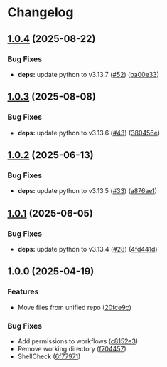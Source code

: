 # Changelog

## [1.0.4](https://github.com/MattKobayashi/container-irrd/compare/v1.0.3...v1.0.4) (2025-08-22)


### Bug Fixes

* **deps:** update python to v3.13.7 ([#52](https://github.com/MattKobayashi/container-irrd/issues/52)) ([ba00e33](https://github.com/MattKobayashi/container-irrd/commit/ba00e330facce52574e5ea18dd1b7d26cfa0d886))

## [1.0.3](https://github.com/MattKobayashi/container-irrd/compare/v1.0.2...v1.0.3) (2025-08-08)


### Bug Fixes

* **deps:** update python to v3.13.6 ([#43](https://github.com/MattKobayashi/container-irrd/issues/43)) ([380456e](https://github.com/MattKobayashi/container-irrd/commit/380456ead92c6feef328380f4ca320a729c59e47))

## [1.0.2](https://github.com/MattKobayashi/container-irrd/compare/v1.0.1...v1.0.2) (2025-06-13)


### Bug Fixes

* **deps:** update python to v3.13.5 ([#33](https://github.com/MattKobayashi/container-irrd/issues/33)) ([a876ae1](https://github.com/MattKobayashi/container-irrd/commit/a876ae16216bdbd523f7a577e084a2e363773519))

## [1.0.1](https://github.com/MattKobayashi/container-irrd/compare/v1.0.0...v1.0.1) (2025-06-05)


### Bug Fixes

* **deps:** update python to v3.13.4 ([#28](https://github.com/MattKobayashi/container-irrd/issues/28)) ([4fd441d](https://github.com/MattKobayashi/container-irrd/commit/4fd441dd6f09869399acd612c16d4aeaee5f2ae7))

## 1.0.0 (2025-04-19)


### Features

* Move files from unified repo ([20fce9c](https://github.com/MattKobayashi/container-irrd/commit/20fce9ca308b7a670a46fc430d4ab0de78e0dd7a))


### Bug Fixes

* Add permissions to workflows ([c8152e3](https://github.com/MattKobayashi/container-irrd/commit/c8152e317c7061952d49850304e5d678e6e2e951))
* Remove working directory ([f704457](https://github.com/MattKobayashi/container-irrd/commit/f7044572048eb948757c061486ad1685cbd361a4))
* ShellCheck ([6f77971](https://github.com/MattKobayashi/container-irrd/commit/6f77971e8754f9e62a2cae7a6ea8f26dd91ef183))
